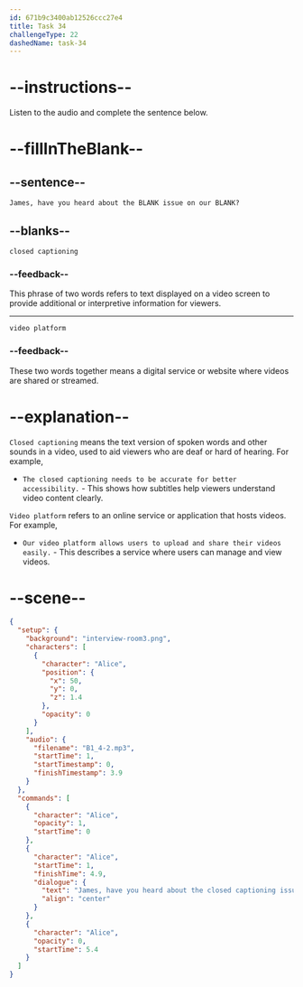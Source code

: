 ```yaml
---
id: 671b9c3400ab12526ccc27e4
title: Task 34
challengeType: 22
dashedName: task-34
---
```


<!-- (Audio) Alice: James, have you heard about the closed captioning issue on our video platform? -->

# --instructions--

Listen to the audio and complete the sentence below.

# --fillInTheBlank--

## --sentence--

`James, have you heard about the BLANK issue on our BLANK?`

## --blanks--

`closed captioning`

### --feedback--

This phrase of two words refers to text displayed on a video screen to provide additional or interpretive information for viewers.

---

`video platform`

### --feedback--

These two words together means a digital service or website where videos are shared or streamed.

# --explanation--

`Closed captioning` means the text version of spoken words and other sounds in a video, used to aid viewers who are deaf or hard of hearing. For example,

- `The closed captioning needs to be accurate for better accessibility.` - This shows how subtitles help viewers understand video content clearly.

`Video platform` refers to an online service or application that hosts videos. For example,

- `Our video platform allows users to upload and share their videos easily.` - This describes a service where users can manage and view videos.

# --scene--

```json
{
  "setup": {
    "background": "interview-room3.png",
    "characters": [
      {
        "character": "Alice",
        "position": {
          "x": 50,
          "y": 0,
          "z": 1.4
        },
        "opacity": 0
      }
    ],
    "audio": {
      "filename": "B1_4-2.mp3",
      "startTime": 1,
      "startTimestamp": 0,
      "finishTimestamp": 3.9
    }
  },
  "commands": [
    {
      "character": "Alice",
      "opacity": 1,
      "startTime": 0
    },
    {
      "character": "Alice",
      "startTime": 1,
      "finishTime": 4.9,
      "dialogue": {
        "text": "James, have you heard about the closed captioning issue on our video platform?",
        "align": "center"
      }
    },
    {
      "character": "Alice",
      "opacity": 0,
      "startTime": 5.4
    }
  ]
}
```
